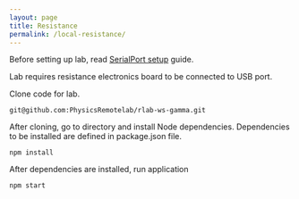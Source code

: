 ```yaml
---
layout: page
title: Resistance
permalink: /local-resistance/
---
```


Before setting up lab, read [SerialPort setup](/documentation/local-serialport/) guide. 

Lab requires resistance electronics board to be connected to USB port.

Clone code for lab.
```
git@github.com:PhysicsRemotelab/rlab-ws-gamma.git
```

After cloning, go to directory and install Node dependencies. Dependencies to be installed are defined in package.json file.
```
npm install
```

After dependencies are installed, run application
```
npm start
```
